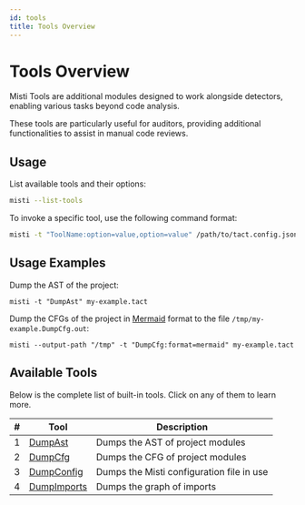 ```yaml
---
id: tools
title: Tools Overview
---
```


# Tools Overview

Misti Tools are additional modules designed to work alongside detectors, enabling various tasks beyond code analysis.

These tools are particularly useful for auditors, providing additional functionalities to assist in manual code reviews.

## Usage

List available tools and their options:
```bash
misti --list-tools
```

To invoke a specific tool, use the following command format:
```bash
misti -t "ToolName:option=value,option=value" /path/to/tact.config.json
```

## Usage Examples

Dump the AST of the project:
```
misti -t "DumpAst" my-example.tact
```

Dump the CFGs of the project in [Mermaid](https://mermaid.live) format to the file `/tmp/my-example.DumpCfg.out`:
```
misti --output-path "/tmp" -t "DumpCfg:format=mermaid" my-example.tact
```

## Available Tools

Below is the complete list of built-in tools. Click on any of them to learn more.

| #  | Tool                                        | Description                             |
|----|---------------------------------------------|-----------------------------------------|
| 1  | [DumpAst](./tools/DumpAst.md)               | Dumps the AST of project modules        |
| 2  | [DumpCfg](./tools/DumpCfg.md)               | Dumps the CFG of project modules        |
| 3  | [DumpConfig](./tools/DumpConfig.md)         | Dumps the Misti configuration file in use |
| 4  | [DumpImports](./tools/DumpImports.md)       | Dumps the graph of imports |
